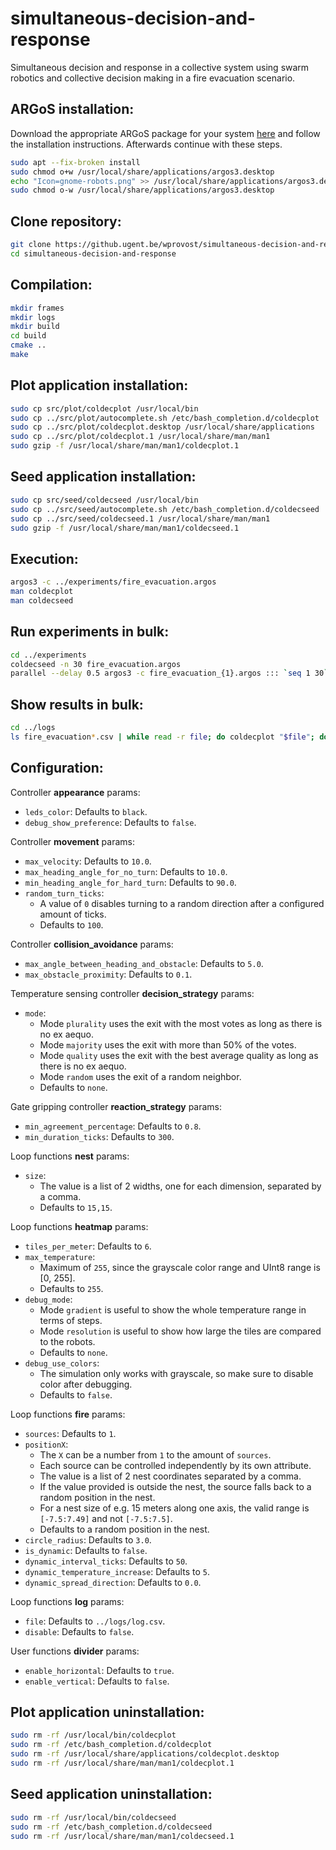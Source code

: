 # simultaneous-decision-and-response
Simultaneous decision and response in a collective system using swarm robotics and collective decision making in a fire evacuation scenario.

## ARGoS installation:
Download the appropriate ARGoS package for your system [here](https://www.argos-sim.info/core.php) and follow the installation instructions. Afterwards continue with these steps.
```bash
sudo apt --fix-broken install
sudo chmod o+w /usr/local/share/applications/argos3.desktop
echo "Icon=gnome-robots.png" >> /usr/local/share/applications/argos3.desktop
sudo chmod o-w /usr/local/share/applications/argos3.desktop
```

## Clone repository:
```bash
git clone https://github.ugent.be/wprovost/simultaneous-decision-and-response
cd simultaneous-decision-and-response
```

## Compilation:
```bash
mkdir frames
mkdir logs
mkdir build
cd build
cmake ..
make
```

## Plot application installation:
```bash
sudo cp src/plot/coldecplot /usr/local/bin
sudo cp ../src/plot/autocomplete.sh /etc/bash_completion.d/coldecplot
sudo cp ../src/plot/coldecplot.desktop /usr/local/share/applications
sudo cp ../src/plot/coldecplot.1 /usr/local/share/man/man1
sudo gzip -f /usr/local/share/man/man1/coldecplot.1
```

## Seed application installation:
```bash
sudo cp src/seed/coldecseed /usr/local/bin
sudo cp ../src/seed/autocomplete.sh /etc/bash_completion.d/coldecseed
sudo cp ../src/seed/coldecseed.1 /usr/local/share/man/man1
sudo gzip -f /usr/local/share/man/man1/coldecseed.1
```

## Execution:
```bash
argos3 -c ../experiments/fire_evacuation.argos
man coldecplot
man coldecseed
```

## Run experiments in bulk:
```bash
cd ../experiments
coldecseed -n 30 fire_evacuation.argos
parallel --delay 0.5 argos3 -c fire_evacuation_{1}.argos ::: `seq 1 30`
```

## Show results in bulk:
```bash
cd ../logs
ls fire_evacuation*.csv | while read -r file; do coldecplot "$file"; done
```

## Configuration:
Controller **appearance** params:
* `leds_color`: Defaults to `black`.
* `debug_show_preference`: Defaults to `false`.

Controller **movement** params:
* `max_velocity`: Defaults to `10.0`.
* `max_heading_angle_for_no_turn`: Defaults to `10.0`.
* `min_heading_angle_for_hard_turn`: Defaults to `90.0`.
* `random_turn_ticks`:
  * A value of `0` disables turning to a random direction after a configured amount of ticks.
  * Defaults to `100`.

Controller **collision_avoidance** params:
* `max_angle_between_heading_and_obstacle`: Defaults to `5.0`.
* `max_obstacle_proximity`: Defaults to `0.1`.

Temperature sensing controller **decision_strategy** params:
* `mode`:
  * Mode `plurality` uses the exit with the most votes as long as there is no ex aequo.
  * Mode `majority` uses the exit with more than 50% of the votes.
  * Mode `quality` uses the exit with the best average quality as long as there is no ex aequo.
  * Mode `random` uses the exit of a random neighbor.
  * Defaults to `none`.

Gate gripping controller **reaction_strategy** params:
* `min_agreement_percentage`: Defaults to `0.8`.
* `min_duration_ticks`: Defaults to `300`.

Loop functions **nest** params:
* `size`:
  * The value is a list of 2 widths, one for each dimension, separated by a comma.
  * Defaults to `15,15`.

Loop functions **heatmap** params:
* `tiles_per_meter`: Defaults to `6`.
* `max_temperature`:
  * Maximum of `255`, since the grayscale color range and UInt8 range is [0, 255].
  * Defaults to `255`.
* `debug_mode`:
  * Mode `gradient` is useful to show the whole temperature range in terms of steps.
  * Mode `resolution` is useful to show how large the tiles are compared to the robots.
  * Defaults to `none`.
* `debug_use_colors`:
  * The simulation only works with grayscale, so make sure to disable color after debugging.
  * Defaults to `false`.

Loop functions **fire** params:
* `sources`: Defaults to `1`.
* `positionX`:
  * The `X` can be a number from `1` to the amount of `sources`.
  * Each source can be controlled independently by its own attribute.
  * The value is a list of 2 nest coordinates separated by a comma.
  * If the value provided is outside the nest, the source falls back to a random position in the nest.
  * For a nest size of e.g. 15 meters along one axis, the valid range is `[-7.5:7.49]` and not `[-7.5:7.5]`.
  * Defaults to a random position in the nest.
* `circle_radius`: Defaults to `3.0`.
* `is_dynamic`: Defaults to `false`.
* `dynamic_interval_ticks`: Defaults to `50`.
* `dynamic_temperature_increase`: Defaults to `5`.
* `dynamic_spread_direction`: Defaults to `0.0`.

Loop functions **log** params:
* `file`: Defaults to `../logs/log.csv`.
* `disable`: Defaults to `false`.

User functions **divider** params:
* `enable_horizontal`: Defaults to `true`.
* `enable_vertical`: Defaults to `false`.

## Plot application uninstallation:
```bash
sudo rm -rf /usr/local/bin/coldecplot
sudo rm -rf /etc/bash_completion.d/coldecplot
sudo rm -rf /usr/local/share/applications/coldecplot.desktop
sudo rm -rf /usr/local/share/man/man1/coldecplot.1
```

## Seed application uninstallation:
```bash
sudo rm -rf /usr/local/bin/coldecseed
sudo rm -rf /etc/bash_completion.d/coldecseed
sudo rm -rf /usr/local/share/man/man1/coldecseed.1
```